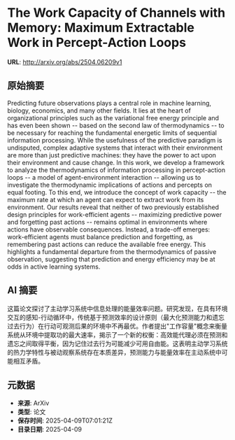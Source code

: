 # The Work Capacity of Channels with Memory: Maximum Extractable Work in Percept-Action Loops

**URL**: http://arxiv.org/abs/2504.06209v1

## 原始摘要

Predicting future observations plays a central role in machine learning,
biology, economics, and many other fields. It lies at the heart of
organizational principles such as the variational free energy principle and has
even been shown -- based on the second law of thermodynamics -- to be necessary
for reaching the fundamental energetic limits of sequential information
processing. While the usefulness of the predictive paradigm is undisputed,
complex adaptive systems that interact with their environment are more than
just predictive machines: they have the power to act upon their environment and
cause change. In this work, we develop a framework to analyze the
thermodynamics of information processing in percept-action loops -- a model of
agent-environment interaction -- allowing us to investigate the thermodynamic
implications of actions and percepts on equal footing. To this end, we
introduce the concept of work capacity -- the maximum rate at which an agent
can expect to extract work from its environment. Our results reveal that
neither of two previously established design principles for work-efficient
agents -- maximizing predictive power and forgetting past actions -- remains
optimal in environments where actions have observable consequences. Instead, a
trade-off emerges: work-efficient agents must balance prediction and
forgetting, as remembering past actions can reduce the available free energy.
This highlights a fundamental departure from the thermodynamics of passive
observation, suggesting that prediction and energy efficiency may be at odds in
active learning systems.


## AI 摘要

这篇论文探讨了主动学习系统中信息处理的能量效率问题。研究发现，在具有环境交互的感知-行动循环中，传统基于预测效率的设计原则（最大化预测能力和遗忘过去行为）在行动可观测后果的环境中不再最优。作者提出"工作容量"概念来衡量系统从环境中提取功的最大速率，揭示了一个新的权衡：高效能代理必须在预测和遗忘之间取得平衡，因为记住过去行为可能减少可用自由能。这表明主动学习系统的热力学特性与被动观察系统存在本质差异，预测能力与能量效率在主动系统中可能相互矛盾。

## 元数据

- **来源**: ArXiv
- **类型**: 论文
- **保存时间**: 2025-04-09T07:01:21Z
- **目录日期**: 2025-04-09
